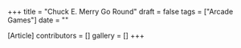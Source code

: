 +++
title = "Chuck E. Merry Go Round"
draft = false
tags = ["Arcade Games"]
date = ""

[Article]
contributors = []
gallery = []
+++